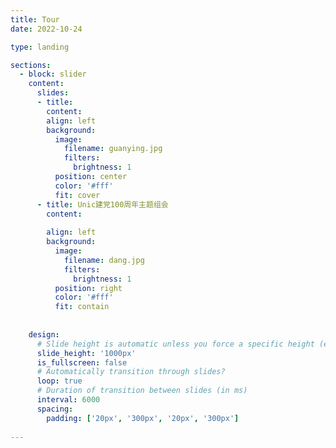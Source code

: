 ```yaml
---
title: Tour
date: 2022-10-24

type: landing

sections:
  - block: slider
    content:
      slides:
      - title: 
        content: 
        align: left
        background:
          image:
            filename: guanying.jpg
            filters:
              brightness: 1
          position: center
          color: '#fff'
          fit: cover
      - title: Unic建党100周年主题组会
        content: 
                
        align: left
        background:
          image:
            filename: dang.jpg
            filters:
              brightness: 1
          position: right
          color: '#fff'
          fit: contain
    
       
    design:
      # Slide height is automatic unless you force a specific height (e.g. '400px')
      slide_height: '1000px'
      is_fullscreen: false
      # Automatically transition through slides?
      loop: true
      # Duration of transition between slides (in ms)
      interval: 6000
      spacing:
        padding: ['20px', '300px', '20px', '300px']
    
---
```



